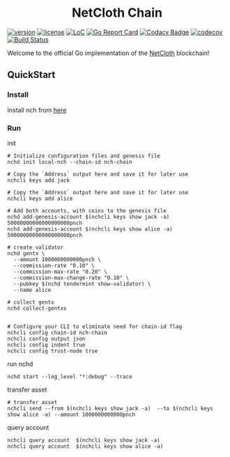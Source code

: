 <h1 align="center">NetCloth Chain</h1>

[![version](https://img.shields.io/github/tag/netcloth/netcloth-chain.svg)](https://github.com/netcloth/netcloth-chain/releases/latest)
[![license](https://img.shields.io/github/license/netcloth/netcloth-chain.svg)](https://github.com/netcloth/netcloth-chain/blob/master/LICENSE)
[![LoC](https://tokei.rs/b1/github/netcloth/netcloth-chain)](https://github.com/netcloth/netcloth-chain)
[![Go Report Card](https://goreportcard.com/badge/github.com/netcloth/netcloth-chain)](https://goreportcard.com/report/github.com/netcloth/netcloth-chain)
[![Codacy Badge](https://api.codacy.com/project/badge/Grade/fe23e8d8b57a47a782709085737aec4b)](https://app.codacy.com/gh/netcloth/netcloth-chain?utm_source=github.com&utm_medium=referral&utm_content=netcloth/netcloth-chain&utm_campaign=Badge_Grade_Dashboard)
[![codecov](https://codecov.io/gh/netcloth/netcloth-chain/branch/develop/graph/badge.svg)](https://codecov.io/gh/netcloth/netcloth-chain)
[![Build Status](https://travis-ci.com/netcloth/netcloth-chain.svg?branch=develop)](https://travis-ci.com/netcloth/netcloth-chain)

Welcome to the official Go implementation of the [NetCloth](https://www.netcloth.org) blockchain!


## QuickStart

### Install
Install nch from [here](https://github.com/netcloth/netcloth-chain/tree/develop/docs/install.md)

### Run
init
```
# Initialize configuration files and genesis file
nchd init local-nch --chain-id nch-chain

# Copy the `Address` output here and save it for later use 
nchcli keys add jack

# Copy the `Address` output here and save it for later use
nchcli keys add alice

# Add both accounts, with coins to the genesis file
nchd add-genesis-account $(nchcli keys show jack -a) 50000000000000000000pnch
nchd add-genesis-account $(nchcli keys show alice -a) 50000000000000000000pnch

# create validator
nchd gentx \
  --amount 1000000000000pnch \
  --commission-rate "0.10" \
  --commission-max-rate "0.20" \
  --commission-max-change-rate "0.10" \
  --pubkey $(nchd tendermint show-validator) \
  --name alice

# collect gentx
nchd collect-gentxs


# Configure your CLI to eliminate need for chain-id flag
nchcli config chain-id nch-chain
nchcli config output json
nchcli config indent true
nchcli config trust-node true
```

run nchd

```cassandraql
nchd start --log_level "*:debug" --trace
```

transfer asset
```cassandraql
# transfer asset
nchcli send --from $(nchcli keys show jack -a)  --to $(nchcli keys show alice -a) --amount 1000000000000pnch
```

query account
```
nchcli query account  $(nchcli keys show jack -a)
nchcli query account  $(nchcli keys show alice -a)
```

